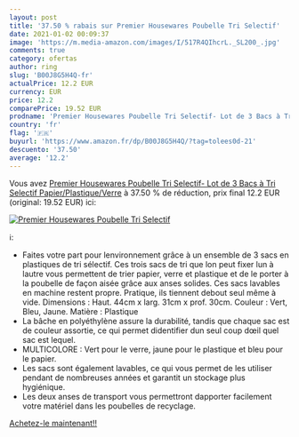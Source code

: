 ```yaml
---
layout: post
title: '37.50 % rabais sur Premier Housewares Poubelle Tri Selectif'
date: 2021-01-02 00:09:37
image: 'https://m.media-amazon.com/images/I/517R4QIhcrL._SL200_.jpg'
comments: true
category: ofertas
author: ring
slug: 'B00J8G5H4Q-fr'
actualPrice: 12.2 EUR
currency: EUR
price: 12.2
comparePrice: 19.52 EUR
prodname: 'Premier Housewares Poubelle Tri Selectif- Lot de 3 Bacs à Tri Selectif Papier/Plastique/Verre'
country: 'fr'
flag: '🇫🇷'
buyurl: 'https://www.amazon.fr/dp/B00J8G5H4Q/?tag=tolees0d-21'
descuento: '37.50'
average: '12.2'
---
```


Vous avez [Premier Housewares Poubelle Tri Selectif- Lot de 3 Bacs à Tri Selectif Papier/Plastique/Verre](https://www.amazon.fr/dp/B00J8G5H4Q/?tag=tolees0d-21)  à  37.50 % de réduction, prix final  12.2 EUR (original: 19.52 EUR) ici:

[![Premier Housewares Poubelle Tri Selectif](https://m.media-amazon.com/images/I/517R4QIhcrL._SL200_.jpg)](https://www.amazon.fr/dp/B00J8G5H4Q/?tag=tolees0d-21)

ℹ️:

- Faites votre part pour lenvironnement grâce à un ensemble de 3 sacs en plastiques de tri sélectif. Ces trois sacs de tri que lon peut fixer lun à lautre vous permettent de trier papier, verre et plastique et de le porter à la poubelle de façon aisée grâce aux anses solides. Ces sacs lavables en machine restent propre. Pratique, ils tiennent debout seul même à vide. Dimensions : Haut. 44cm x larg. 31cm x prof. 30cm. Couleur : Vert, Bleu, Jaune. Matière : Plastique
- La bâche en polyéthylène assure la durabilité, tandis que chaque sac est de couleur assortie, ce qui permet didentifier dun seul coup dœil quel sac est lequel.
- MULTICOLORE : Vert pour le verre, jaune pour le plastique et bleu pour le papier.
- Les sacs sont également lavables, ce qui vous permet de les utiliser pendant de nombreuses années et garantit un stockage plus hygiénique.
- Les deux anses de transport vous permettront dapporter facilement votre matériel dans les poubelles de recyclage.

[Achetez-le maintenant!!](https://www.amazon.fr/dp/B00J8G5H4Q/?tag=tolees0d-21)
